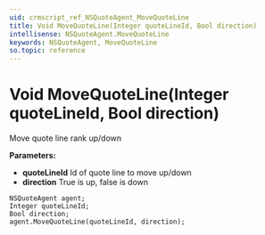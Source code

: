 ```yaml
---
uid: crmscript_ref_NSQuoteAgent_MoveQuoteLine
title: Void MoveQuoteLine(Integer quoteLineId, Bool direction)
intellisense: NSQuoteAgent.MoveQuoteLine
keywords: NSQuoteAgent, MoveQuoteLine
so.topic: reference
---
```


# Void MoveQuoteLine(Integer quoteLineId, Bool direction)

Move quote line rank up/down

**Parameters:**
 - **quoteLineId** Id of quote line to move up/down
 - **direction** True is up, false is down

```crmscript
NSQuoteAgent agent;
Integer quoteLineId;
Bool direction;
agent.MoveQuoteLine(quoteLineId, direction);
```

